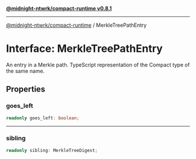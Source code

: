 [**@midnight-ntwrk/compact-runtime v0.8.1**](../README.md)

***

[@midnight-ntwrk/compact-runtime](../globals.md) / MerkleTreePathEntry

# Interface: MerkleTreePathEntry

An entry in a Merkle path. TypeScript representation of the Compact type of
the same name.

## Properties

### goes\_left

```ts
readonly goes_left: boolean;
```

***

### sibling

```ts
readonly sibling: MerkleTreeDigest;
```

